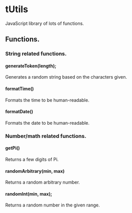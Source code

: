 # tUtils

JavaScript library of lots of functions.

## Functions.

### String related functions.

#### generateToken(length);

Generates a random string based on the characters given.

#### formatTime()

Formats the time to be human-readable.

#### formatDate()

Formats the date to be human-readable.

### Number/math related functions.

#### getPi()

Returns a few digits of Pi.

#### randomArbitrary(min, max)

Returns a random arbitrary number.

#### randomInt(min, max);

Returns a random number in the given range.
